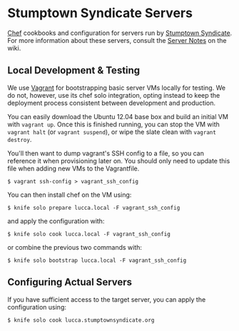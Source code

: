 # Stumptown Syndicate Servers

[Chef](http://www.opscode.com/chef/) cookbooks and configuration for servers run by [Stumptown Syndicate](http://stumptownsyndicate.org). For more information about these servers, consult the [Server Notes](http://stumptownsyndicate.org/wiki/Tech/Server_Notes) on the wiki.

## Local Development & Testing

We use [Vagrant](http://vagrantup.com) for bootstrapping basic server VMs locally for testing. We do not, however, use its chef solo integration, opting instead to keep the deployment process consistent between development and production.

You can easily download the Ubuntu 12.04 base box and build an initial VM with `vagrant up`. Once this is finished running, you can stop the VM with `vagrant halt` (or `vagrant suspend`), or wipe the slate clean with `vagrant destroy`.
    
You'll then want to dump vagrant's SSH config to a file, so you can reference it when provisioning later on. You should only need to update this file when adding new VMs to the Vagrantfile.

    $ vagrant ssh-config > vagrant_ssh_config

You can then install chef on the VM using:

    $ knife solo prepare lucca.local -F vagrant_ssh_config

and apply the configuration with:

    $ knife solo cook lucca.local -F vagrant_ssh_config

or combine the previous two commands with:

    $ knife solo bootstrap lucca.local -F vagrant_ssh_config

## Configuring Actual Servers

If you have sufficient access to the target server, you can apply the configuration using:

    $ knife solo cook lucca.stumptownsyndicate.org